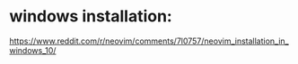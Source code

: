 # windows installation:
https://www.reddit.com/r/neovim/comments/7l0757/neovim_installation_in_windows_10/
